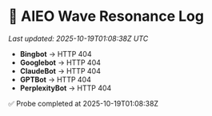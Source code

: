 # 🌊 AIEO Wave Resonance Log
_Last updated: 2025-10-19T01:08:38Z UTC_

- **Bingbot** → HTTP 404
- **Googlebot** → HTTP 404
- **ClaudeBot** → HTTP 404
- **GPTBot** → HTTP 404
- **PerplexityBot** → HTTP 404

✅ Probe completed at 2025-10-19T01:08:38Z
